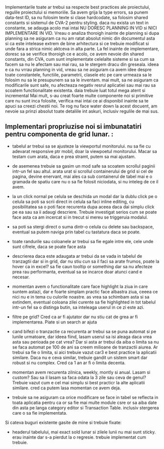 Implementarile toate ar trebui sa respecte best practices ale proiectului, regulile proiectului si memoriile. Sa avem grija la type errors, sa punem data-test ID, sa nu folosim texte si clase hardcodate, sa folosim shared constants si sistemul de CVA-2 pentru styling. daca nu exista un text in constante, se adauga acolo mai intai
NU DORESC PLANNING IN VID si NICI IMPLEMENTARE IN VID. Vreau o analiza thoroigh inainte de planning si dupa planning sa ne asiguram ca nu am ratat absolut nimic din documentul asta si ca este intelease extrem de bine arhitectura si ce trebuie modificat si unde fara a strica nimic aktceva in alta parte. 
La fel inainte de implementare, doresc sa se verifice thoroigh ce e acolo, ce avem nevoie din shared constants, din CVA, cum sunt implementate celelalte sisteme si sa cum sa facem sa nu le afectam sau mai rau, sa le stergem dracu din greseala. 
 ideea e ca nu vrrau planning in vid, vreau sa ne asiguram ca avem idee despre toate constantele, functiile, parametrii, clasele etc pe care urmeaza sa le folosim nu sa le presupunem sa sa le inventam. mai mult, sa ne asiguram ca modificarile sunt safe, nu afecteaza negativ resrul aplicatiei sau mai rau sa scoatem functionalitate existenta. daia trebuie luat totul mega atent si incremental
 Mai mult, s-au creat foarte multe componente noi si primitive care nu sunt inca folosite, verifica mai intai ce ai disponibil inainte sa te apuci sa creezi chestii noi. Te rog nu face water down la acest docuent, am nevoie sa prinzi absolut toate detaliile int askuri, inclusiv regulile de mai sus. 


Implementari propriuzise noi si imbunatatiri pentru componenta de grid lunar. :
-

- tabelul ar trebui sa se ajusteze la viewportul monitorului. nu sa fie cu adevarat responsive ptr mobil, doar la viewpoetul monitorului. Macar sa testam cum arata, daca e prea stramt, putem sa mai ajustam.
- de asemenea trebuie sa gasim un mod safe sa scoatem scrollul paginii intr-un fel sau altul. arata urat si scrollul containerului de grid si cel de pagina, devine enervant, mai ales ca sub containerul de tabel mai e o gramada de spatiu care nu o sa fie folosit niciodata, si nu inteleg de ce il avem. 

- la un click nornal pe celula  se deschida un modal dar la dublu click pe o celula sa poti sa scrii direct in celula sa faci inline editing, cu posibilitatea sa o poti face recurenta dupa aceea daca dai simplu click pe ea sau sa ii adaugi descriere. Trebuie investigat serios cum se poate face asta ca am incercat si in trecut si mereu se triggeruia modalul. 
- sa poti sa stergi direct o suma dintr-o celula cu delete sau backspace, eventual sa putem naviga prin tabel cu tastatura daca se poate.   
- toate randurile sau coloanele ar trebui sa fie egale intre ele, cele unde sunt cifrele, daca se poate face asta
- descrierea daca este adaugata ar trebui da se vada in tabelul de tranzagtii dar si in grid, dar nu stiu cun sa il faci sa arate frumos, poate la hover ca in excel? sa fie caun tooltip or something dar sa nu afecteze prea rau performanta, eventual sa se incarce doar atunci cand e necesar. 
- momentan avem o functionalitate care face highlight la ziua in care suntem astazi, dar e foarte simplam practic face albastra ziua, ceeea ce nici nu e in tema cu culorile noastre. as vrea sa schimbam asta si sa extindem, eventual coloana zilei curente sa fie highlighted in tot tabelul intr-un fel sa o distinga butin, sa inteleaga userul in ce zi este azi. 
- filtre pe grid? Cred ca ar fi ajutator dar nu stiu cat de grea ar fi implementarea. Piate si un search ar ajuta
- cand bifezi o tranzactie ca recurenta ar trebui sa se puna automat si pe lunile urmatoare, dar ideea fiind, lasam userul sa isi aleaga daca vrea asta sau perioada pe cat vrea? Dar si asta ar trebui da aiba o limita sa nu se faca automat pe 100 de ani sa creem milioane de tranzactii aiurea. Ar trebui sa fie o limita, si aici trebuie vazut car3 e best practice la aplicatii similare. Daca nu e ceva similar, trebuie gandit un sistem smart dar robust si nu complex. Cred ca 1 an ar fi o limita decenta.
- momentan avem recurenta zilnica, weekly, montly si anual. Lasam si custom? Sau sa il lasam sa faca odata la 3 zile sau ceva de genul? Trebuie vazut cum e cel mai simplu si best practicr la alte aplicatii similare. cred ca putem lasa momentan ce avem deja. 
- trebuie sa ne asiguram ca orice modificare se face in tabel se reflecta in toata aplicatia pentru ca or sa fie mai multe module csre or sa aiba date din asta pe langa category editor si Transaction Table. inclusiv stergerea care o sa fie implementata. 

Si cateva buguri existente gasite de mine si trebuie fixate:
- headerul tabelului, mai exact sold lunar si zilele lunii nu mai sunt sticky. erau inainte dar s-a pierdut la o regresie. trebuie implementat cum trebuie. 


